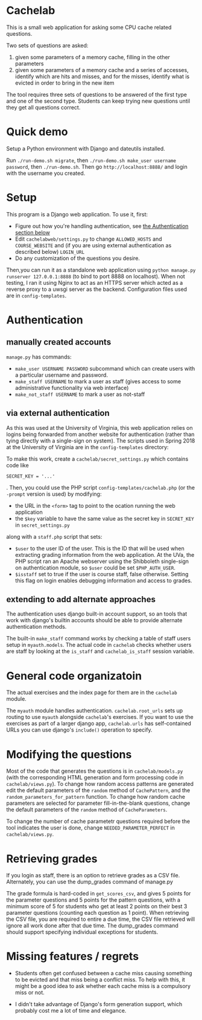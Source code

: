 # Cachelab

This is a small web application for asking some CPU cache related questions.

Two sets of questions are asked:

1.  given some parameters of a memory cache, filling in the other parameters
2.  given some parameters of a memory cache and a series of accesses, identify which are hits and misses, and for the misses, identify what is evicted in order to bring in the new item

The tool requires three sets of questions to be answered of the first type and one of the second type. Students can keep trying new questions until they get all questions correct.

# Quick demo

Setup a Python environment with Django and dateutils installed.

Run `./run-demo.sh migrate`, then `./run-demo.sh make_user username password`, then `./run-demo.sh`.
Then go `http://localhost:8888/` and login with the username you created.

# Setup

This program is a Django web application. To use it, first:

*  Figure out how you're handling authentication, see [the Authentication section below](#Authentication)
*  Edit `cachelabweb/settings.py` to change `ALLOWED_HOSTS` and `COURSE_WEBSITE` and (if you are using
   external authentication as described below) `LOGIN_URL`
*  Do any customization of the questions you desire.

Then,you can run it as a standalone web application using `python manage.py runserver 127.0.0.1:8888` (to bind to port 8888 on localhost).
When not testing, I ran it using Nginx to act as an HTTPS server which acted as a reverse proxy to a uwsgi server as the backend. Configuration files used are in `config-templates`.

# Authentication

## manually created accounts

`manage.py` has commands:

*  `make_user USERNAME PASSWORD` subcommand which can create users with a particular username and password.
*  `make_staff USERNAME` to mark a user as staff (gives access to some administrative functionality via web interface)
*  `make_not_staff USERNAME` to mark a user as not-staff

## via external authentication

As this was used at the University of Virginia, this web application relies on logins being forwarded from another website for authentication (rather
than tying directly with a single-sign on system). The scripts used in Spring 2018 at the University of Virginia are in the `config-templates` directory:

To make this work, create a `cachelab/secret_settings.py` which contains code like

    SECRET_KEY = '...'

. Then, you could use the PHP script `config-templates/cachelab.php` (or the `-prompt` version is used) by modifying:

*  the URL in the `<form>` tag to point to the ocation running the web application
*  the `$key` variable to have the same value as the secret key in `SECRET_KEY` in `secret_settings.py`

along with a `staff.php` script that sets:

*  `$user` to the user ID of the user. This is the ID that will be used when extracting grading information from the web application. At the UVa, the PHP script ran an Apache webserver using the Shibboleth single-sign on authentication module, so `$user` could be set `$PHP_AUTH_USER`.
*  `$isstaff` set to true if the user is course staff, false otherwise. Setting this flag on login enables debugging information and access to grades.

## extending to add alternate approaches

The authentication uses django built-in account support, so an tools that work with django's builtin
accounts should be able to provide alternate authentication methods.

The built-in `make_staff` command works by checking a table of staff users setup
in `myauth.models`. The actual code in
`cachelab` checks whether users are staff by looking at the `is_staff` and `cachelab_is_staff` session variable.

# General code organizatoin

The actual exercises and the index page for them are in the `cachelab` module. 

The `myauth` module handles authentication. `cachelab.root_urls` sets up routing to use `myauth` alongside
`cachelab`'s exercises. If you want to use the exercises as part of a larger django app,
`cachelab.urls` has self-contained URLs you can use django's `include()` operation to specify.

# Modifying the questions

Most of the code that generates the questions is in `cachelab/models.py` (with the corresponding HTML generation and form processing code in
`cachelab/views.py`). To change how random access patterns are generated edit the default parameters of the `random` method of `CachePattern`,
and the `random_parameters_for_pattern` function. To change how random cache parameters are selected for parameter
fill-in-the-blank questions, change the default parameters of the `random` method of `CacheParameters`.

To change the number of cache parametetr questions required before the tool indicates the user is done, change `NEEDED_PARAMETER_PERFECT` in
`cachelab/views.py`.

# Retrieving grades

If you login as staff, there is an option to retrieve grades as a CSV file. Alternately, you can use the dump_grades command of manage.py

The grade formula is hard-coded in `get_scores_csv`, and
gives 5 points for the parameter questions and 5 points for the pattern questions, with a minimum score of 5 for students who get
at least 2 points on their best 3 parameter questions (counting each question as 1 point). When retrieving the CSV file, you are required
to entire a due time, the CSV file retrieved will ignore all work done after that due time. The dump_grades command should support
specifying individual exceptions for students.

# Missing features / regrets

*  Students often get confused between a cache miss causing something to be evicted and that miss being a conflict miss. To help with this, it might be a good idea to ask whether each cache miss is a compulsory miss or not.

*  I didn't take advantage of Django's form generation support, which probably cost me a lot of time and elegance.
